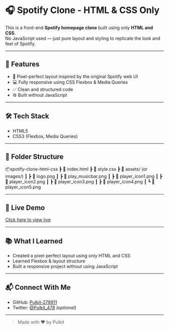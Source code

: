 # 🎧 Spotify Clone - HTML & CSS Only

This is a front-end **Spotify homepage clone** built using only **HTML and CSS**.  
No JavaScript used — just pure layout and styling to replicate the look and feel of Spotify.

---

## 🚀 Features

- 🎨 Pixel-perfect layout inspired by the original Spotify web UI  
- 💻 Fully responsive using CSS Flexbox & Media Queries  
- ✅ Clean and structured code  
- ⚙️ Built without JavaScript

---

## 🛠️ Tech Stack

- HTML5  
- CSS3 (Flexbox, Media Queries)

---

## 📁 Folder Structure

📦spotify-clone-html-css
┣ 📜 index.html
┣ 📜 style.css
┣ 📁 assets/ (or images/)
┃ ┣ 📜 logo.png
┃ ┣ 📜 play_musicbar.png
┃ ┣ 📜 player_icon1.png
┃ ┣ 📜 player_icon2.png
┃ ┣ 📜 player_icon3.png
┃ ┣ 📜 player_icon4.png
┃ ┗ 📜 player_icon5.png

---

## 🔗 Live Demo

[Click here to view live](https://pulkit-278911.github.io/spotify-clone-html-css)  

---

## 📚 What I Learned

- Created a pixel-perfect layout using only HTML and CSS  
- Learned Flexbox & layout structure  
- Built a responsive project without using JavaScript

---

## 📬 Connect With Me

- GitHub: [Pulkit-278911](https://github.com/Pulkit-278911)  
- Twitter: [@Pulkit_478](https://twitter.com/Pulkit_478) *(optional)*

---

> Made with ❤️ by Pulkit
